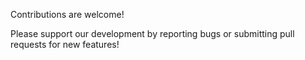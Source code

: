 Contributions are welcome!

Please support our development by reporting bugs or submitting pull requests for new features!
